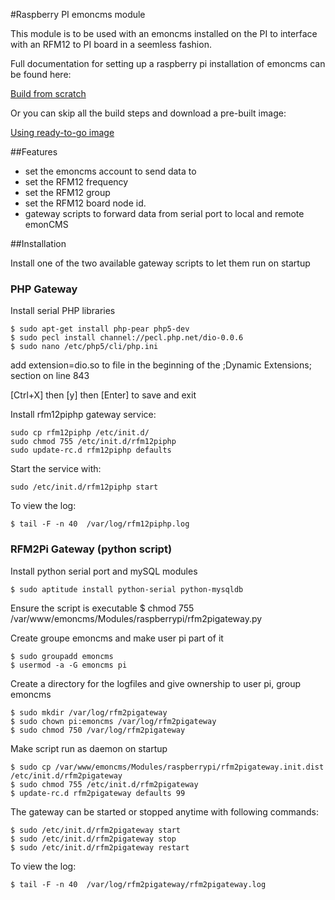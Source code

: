 #Raspberry PI emoncms module

This module is to be used with an emoncms installed on the PI to interface with an RFM12 to PI board in a seemless fashion.

Full documentation for setting up a raspberry pi installation of emoncms can be found here:

[Build from scratch](http://emoncms.org/site/docs/raspberrypibuild)

Or you can skip all the build steps and download a pre-built image:

[Using ready-to-go image](http://emoncms.org/site/docs/raspberrypiimage)

##Features
- set the emoncms account to send data to
- set the RFM12 frequency
- set the RFM12 group
- set the RFM12 board node id.
- gateway scripts to forward data from serial port to local and remote emonCMS

##Installation

Install one of the two available gateway scripts to let them run on startup

### PHP Gateway

Install serial PHP libraries

    $ sudo apt-get install php-pear php5-dev
    $ sudo pecl install channel://pecl.php.net/dio-0.0.6
    $ sudo nano /etc/php5/cli/php.ini

add extension=dio.so to file in the beginning of the ;Dynamic Extensions; section on line 843 

[Ctrl+X] then [y] then [Enter] to save and exit

Install rfm12piphp gateway service:

    sudo cp rfm12piphp /etc/init.d/
    sudo chmod 755 /etc/init.d/rfm12piphp
    sudo update-rc.d rfm12piphp defaults

Start the service with:

    sudo /etc/init.d/rfm12piphp start

  To view the log:
    
    $ tail -F -n 40  /var/log/rfm12piphp.log

### RFM2Pi Gateway (python script)

  Install python serial port and mySQL modules

    $ sudo aptitude install python-serial python-mysqldb
  
  Ensure the script is executable
    $ chmod 755 /var/www/emoncms/Modules/raspberrypi/rfm2pigateway.py
  
  Create groupe emoncms and make user pi part of it

    $ sudo groupadd emoncms
    $ usermod -a -G emoncms pi

  Create a directory for the logfiles and give ownership to user pi, group emoncms

    $ sudo mkdir /var/log/rfm2pigateway
    $ sudo chown pi:emoncms /var/log/rfm2pigateway
    $ sudo chmod 750 /var/log/rfm2pigateway

  Make script run as daemon on startup

    $ sudo cp /var/www/emoncms/Modules/raspberrypi/rfm2pigateway.init.dist /etc/init.d/rfm2pigateway
    $ sudo chmod 755 /etc/init.d/rfm2pigateway
    $ update-rc.d rfm2pigateway defaults 99

  The gateway can be started or stopped anytime with following commands:

    $ sudo /etc/init.d/rfm2pigateway start
    $ sudo /etc/init.d/rfm2pigateway stop
    $ sudo /etc/init.d/rfm2pigateway restart
    
  To view the log:
    
    $ tail -F -n 40  /var/log/rfm2pigateway/rfm2pigateway.log

